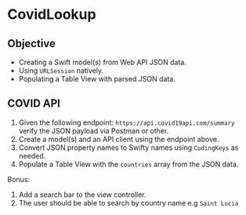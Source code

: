 # CovidLookup

## Objective

* Creating a Swift model(s) from Web API JSON data.
* Using `URLSession` natively. 
* Populating a Table View with parsed JSON data. 

## COVID API

1. Given the following endpoint: `https://api.covid19api.com/summary` verify the JSON payload via Postman or other. 
1. Create a model(s) and an API client using the endpoint above. 
1. Convert JSON property names to Swifty names using `CodingKeys` as needed.
1. Populate a Table View with the `countries` array from the JSON data. 

Bonus: 
1. Add a search bar to the view controller. 
2. The user should be able to search by country name e.g `Saint Lucia`

